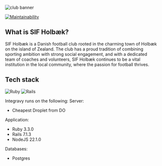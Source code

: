![club banner](https://github.com/NikoDyring/sif_holbaek/assets/9385903/c8ed3222-1055-4f9b-a50c-dcb13cf140b6)

[![Maintainability](https://api.codeclimate.com/v1/badges/25af46ea299daf24bb9a/maintainability)](https://codeclimate.com/github/NikoDyring/sif_holbaek/maintainability)


## What is SIF Holbæk?

SIF Holbæk is a Danish football club rooted in the charming town of Holbæk on the island of Zealand. The club has a proud tradition of combining sporting ambition with strong social engagement, and with a dedicated team of coaches and volunteers, SIF Holbæk continues to be a vital institution in the local community, where the passion for football thrives.

## Tech stack

![Ruby](https://img.shields.io/badge/ruby-%23CC342D.svg?style=for-the-badge&logo=ruby&logoColor=white)
![Rails](https://img.shields.io/badge/rails-%23CC0000.svg?style=for-the-badge&logo=ruby-on-rails&logoColor=white)

Integravy runs on the following:
Server:
* Cheapest Droplet from DO

Application:

* Ruby 3.3.0
* Rails 7.1.3
* NodeJS 22.1.0

Databases:

* Postgres
